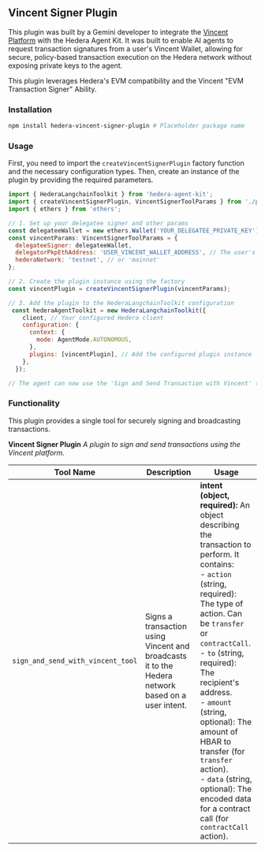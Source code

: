 
## Vincent Signer Plugin

This plugin was built by a Gemini developer to integrate the [Vincent Platform](https://www.heyvincent.ai/) with the Hedera Agent Kit. It was built to enable AI agents to request transaction signatures from a user's Vincent Wallet, allowing for secure, policy-based transaction execution on the Hedera network without exposing private keys to the agent.

This plugin leverages Hedera's EVM compatibility and the Vincent "EVM Transaction Signer" Ability.

### Installation

```bash
npm install hedera-vincent-signer-plugin # Placeholder package name
```

### Usage

First, you need to import the `createVincentSignerPlugin` factory function and the necessary configuration types. Then, create an instance of the plugin by providing the required parameters.

```javascript
import { HederaLangchainToolkit } from 'hedera-agent-kit';
import { createVincentSignerPlugin, VincentSignerToolParams } from './plugins/vincent-signer-plugin'; // Adjust path as needed
import { ethers } from 'ethers';

// 1. Set up your delegatee signer and other params
const delegateeWallet = new ethers.Wallet('YOUR_DELEGATEE_PRIVATE_KEY');
const vincentParams: VincentSignerToolParams = {
  delegateeSigner: delegateeWallet,
  delegatorPkpEthAddress: 'USER_VINCENT_WALLET_ADDRESS', // The user's Vincent Wallet address
  hederaNetwork: 'testnet', // or 'mainnet'
};

// 2. Create the plugin instance using the factory
const vincentPlugin = createVincentSignerPlugin(vincentParams);

// 3. Add the plugin to the HederaLangchainToolkit configuration
 const hederaAgentToolkit = new HederaLangchainToolkit({
    client, // Your configured Hedera client
    configuration: {
      context: {
        mode: AgentMode.AUTONOMOUS,
      },
      plugins: [vincentPlugin], // Add the configured plugin instance
    },
  });

// The agent can now use the 'Sign and Send Transaction with Vincent' tool.
```

### Functionality

This plugin provides a single tool for securely signing and broadcasting transactions.

**Vincent Signer Plugin**
_A plugin to sign and send transactions using the Vincent platform._

| Tool Name                                       | Description                                        |Usage                                             |
| ----------------------------------------------- | -------------------------------------------------- |--------------------------------------------------------- |
| `sign_and_send_with_vincent_tool`| Signs a transaction using Vincent and broadcasts it to the Hedera network based on a user intent. | **intent (object, required):** An object describing the transaction to perform. It contains:<br/>- `action` (string, required): The type of action. Can be `transfer` or `contractCall`.<br/>- `to` (string, required): The recipient's address.<br/>- `amount` (string, optional): The amount of HBAR to transfer (for `transfer` action).<br/>- `data` (string, optional): The encoded data for a contract call (for `contractCall` action). |

